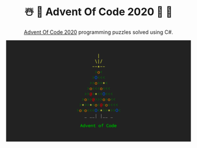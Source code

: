 <div align="center">
  <h1>☃️ 🎄 Advent Of Code 2020 🌠 🌟</h1>

  <p>
    <a href="https://adventofcode.com/2020" target="_blank">Advent Of Code 2020</a> programming puzzles solved using C#.
  </p>

  <img src="docs/cover.png" alt="Advent of Code cover image">
</div>